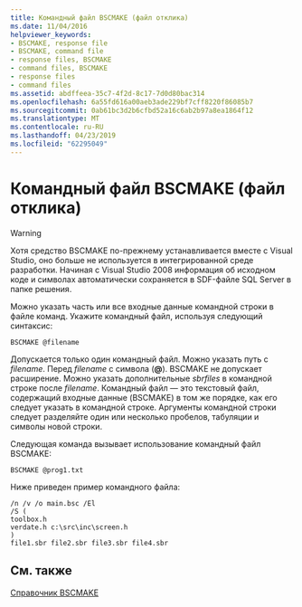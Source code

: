 ```yaml
---
title: Командный файл BSCMAKE (файл отклика)
ms.date: 11/04/2016
helpviewer_keywords:
- BSCMAKE, response file
- BSCMAKE, command file
- response files, BSCMAKE
- command files, BSCMAKE
- response files
- command files
ms.assetid: abdffeea-35c7-4f2d-8c17-7d0d80bac314
ms.openlocfilehash: 6a55fd616a00aeb3ade229bf7cff8220f86085b7
ms.sourcegitcommit: 0ab61bc3d2b6cfbd52a16c6ab2b97a8ea1864f12
ms.translationtype: MT
ms.contentlocale: ru-RU
ms.lasthandoff: 04/23/2019
ms.locfileid: "62295049"
---
```

# <a name="bscmake-command-file-response-file"></a>Командный файл BSCMAKE (файл отклика)

> [!WARNING]
> Хотя средство BSCMAKE по-прежнему устанавливается вместе с Visual Studio, оно больше не используется в интегрированной среде разработки. Начиная с Visual Studio 2008 информация об исходном коде и символах автоматически сохраняется в SDF-файле SQL Server в папке решения.

Можно указать часть или все входные данные командной строки в файле команд. Укажите командный файл, используя следующий синтаксис:

```
BSCMAKE @filename
```

Допускается только один командный файл. Можно указать путь с *filename*. Перед *filename* с символа (**\@**). BSCMAKE не допускает расширение. Можно указать дополнительные *sbrfiles* в командной строке после *filename*. Командный файл — это текстовый файл, содержащий входные данные (BSCMAKE) в том же порядке, как его следует указать в командной строке. Аргументы командной строки следует разделяйте один или несколько пробелов, табуляции и символы новой строки.

Следующая команда вызывает использование командный файл BSCMAKE:

```
BSCMAKE @prog1.txt
```

Ниже приведен пример командного файла:

```
/n /v /o main.bsc /El
/S (
toolbox.h
verdate.h c:\src\inc\screen.h
)
file1.sbr file2.sbr file3.sbr file4.sbr
```

## <a name="see-also"></a>См. также

[Справочник ВSCMAKE](bscmake-reference.md)
